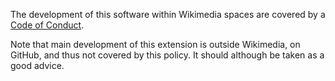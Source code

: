 The development of this software within Wikimedia spaces are covered by a [Code of Conduct](https://www.mediawiki.org/wiki/Code_of_Conduct).

Note that main development of this extension is outside Wikimedia, on GitHub, and thus not covered by this policy. It should although be taken as a good advice.
